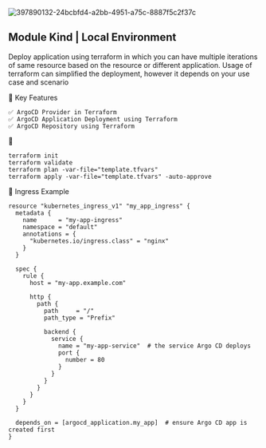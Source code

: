 ![397890132-24bcbfd4-a2bb-4951-a75c-8887f5c2f37c](https://github.com/user-attachments/assets/2f491baf-73be-423d-9e1d-07f5a8839544)

## Module Kind | Local Environment 
Deploy application using terraform in which you can have multiple iterations of same resource based on the resource or different application. Usage of terraform can simplified the deployment, however it depends on your use case and scenario


🎯  Key Features
```
✅ ArgoCD Provider in Terraform
✅ ArgoCD Application Deployment using Terraform
✅ ArgoCD Repository using Terraform
```

🚀 
```
terraform init
terraform validate
terraform plan -var-file="template.tfvars"
terraform apply -var-file="template.tfvars" -auto-approve
```

🧩 Ingress Example 

```
resource "kubernetes_ingress_v1" "my_app_ingress" {
  metadata {
    name      = "my-app-ingress"
    namespace = "default"
    annotations = {
      "kubernetes.io/ingress.class" = "nginx"
    }
  }

  spec {
    rule {
      host = "my-app.example.com"

      http {
        path {
          path     = "/"
          path_type = "Prefix"

          backend {
            service {
              name = "my-app-service"  # the service Argo CD deploys
              port {
                number = 80
              }
            }
          }
        }
      }
    }
  }

  depends_on = [argocd_application.my_app]  # ensure Argo CD app is created first
}
```

